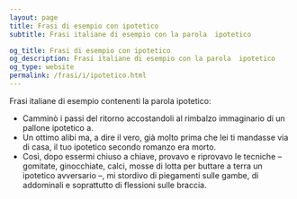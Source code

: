 ```yaml
---
layout: page
title: Frasi di esempio con ipotetico 
subtitle: Frasi italiane di esempio con la parola  ipotetico

og_title: Frasi di esempio con ipotetico 
og_description: Frasi italiane di esempio con la parola  ipotetico
og_type: website
permalink: /frasi/i/ipotetico.html
---
```


Frasi italiane di esempio contenenti la parola ipotetico:


- Camminò i passi del ritorno accostandoli al rimbalzo immaginario di un pallone ipotetico a.
- Un ottimo alibi ma, a dire il vero, già molto prima che lei ti mandasse via di casa, il tuo ipotetico secondo romanzo era morto.
- Così, dopo essermi chiuso a chiave, provavo e riprovavo le tecniche – gomitate, ginocchiate, calci, mosse di lotta per buttare a terra un ipotetico avversario –, mi stordivo di piegamenti sulle gambe, di addominali e soprattutto di flessioni sulle braccia.
